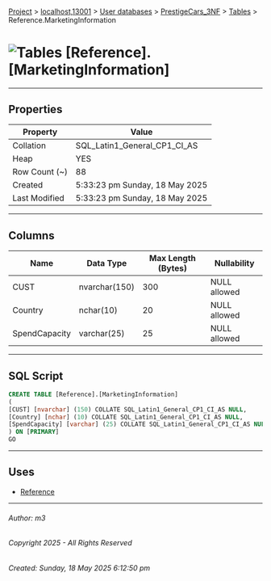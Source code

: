 #### 

[Project](../../../../index.md) > [localhost,13001](../../../index.md) > [User databases](../../index.md) > [PrestigeCars_3NF](../index.md) > [Tables](Tables.md) > Reference.MarketingInformation

# ![Tables](../../../../Images/Table32.png) [Reference].[MarketingInformation]

---

## <a name="#properties"></a>Properties

| Property | Value |
|---|---|
| Collation | SQL_Latin1_General_CP1_CI_AS |
| Heap | YES |
| Row Count (~) | 88 |
| Created | 5:33:23 pm Sunday, 18 May 2025 |
| Last Modified | 5:33:23 pm Sunday, 18 May 2025 |


---

## <a name="#columns"></a>Columns

| Name | Data Type | Max Length (Bytes) | Nullability |
|---|---|---|---|
| CUST | nvarchar(150) | 300 | NULL allowed |
| Country | nchar(10) | 20 | NULL allowed |
| SpendCapacity | varchar(25) | 25 | NULL allowed |


---

## <a name="#sqlscript"></a>SQL Script

```sql
CREATE TABLE [Reference].[MarketingInformation]
(
[CUST] [nvarchar] (150) COLLATE SQL_Latin1_General_CP1_CI_AS NULL,
[Country] [nchar] (10) COLLATE SQL_Latin1_General_CP1_CI_AS NULL,
[SpendCapacity] [varchar] (25) COLLATE SQL_Latin1_General_CP1_CI_AS NULL
) ON [PRIMARY]
GO

```


---

## <a name="#uses"></a>Uses

* [Reference](../Security/Schemas/dbo_Reference.md)


---

###### Author:  m3

###### Copyright 2025 - All Rights Reserved

###### Created: Sunday, 18 May 2025 6:12:50 pm

